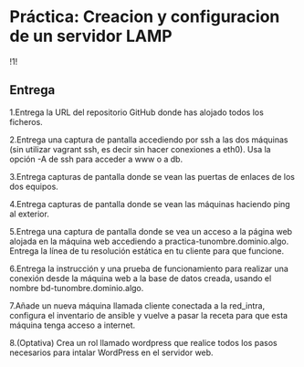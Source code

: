 # Práctica: Creacion y configuracion de un servidor LAMP


!1!


## Entrega

1.Entrega la URL del repositorio GitHub donde has alojado todos los ficheros.


2.Entrega una captura de pantalla accediendo por ssh a las dos máquinas (sin utilizar vagrant ssh, es decir sin hacer conexiones a eth0). Usa la opción -A de ssh para acceder a www o a db.


3.Entrega capturas de pantalla donde se vean las puertas de enlaces de los dos equipos.


4.Entrega capturas de pantalla donde se vean las máquinas haciendo ping al exterior.


5.Entrega una captura de pantalla donde se vea un acceso a la página web alojada en la máquina web accediendo a practica-tunombre.dominio.algo. Entrega la línea de tu resolución estática en tu cliente para que funcione.


6.Entrega la instrucción y una prueba de funcionamiento para realizar una conexión desde la máquina web a la base de datos creada, usando el nombre bd-tunombre.dominio.algo.


7.Añade un nueva máquina llamada cliente conectada a la red_intra, configura el inventario de ansible y vuelve a pasar la receta para que esta máquina tenga acceso a internet.


8.(Optativa) Crea un rol llamado wordpress que realice todos los pasos necesarios para intalar WordPress en el servidor web.
